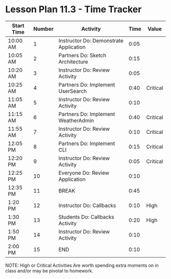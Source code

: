 # Lesson Plan 11.3 - Time Tracker

| Start Time | Number | Activity                                                        | Time | Value    |
| ---------- | ------ | --------------------------------------------------------------- | ---- | -------- |
| 10:00 AM   | 1      | Instructor Do: Demonstrate Application                          | 0:05 |          |
| 10:05 AM   | 2      | Partners Do: Sketch Architecture                                | 0:15 |          |
| 10:20 AM   | 3      | Instructor Do: Review Activity                                  | 0:05 |          |
| 10:25 AM   | 4      | Partners Do: Implement UserSearch                               | 0:40 | Critical |
| 11:05 AM   | 5      | Instructor Do: Review Activity                                  | 0:10 |          |
| 11:15 AM   | 6      | Partners Do: Implement WeatherAdmin                             | 0:40 | Critical |
| 11:55 AM   | 7      | Instructor Do: Review Activity                                  | 0:10 | Critical |
| 12:05 PM   | 8      | Partners Do: Implement CLI                                      | 0:15 | Critical |
| 12:20 PM   | 9      | Instructor Do: Review Activity                                  | 0:05 | Critical |
| 12:25 PM   | 10     | Everyone Do: Review Application                                 | 0:10 |          |
| 12:35 PM   | 11     | BREAK                                                           | 0:45 |          |
| 1:20 PM    | 12     | Instructor Do: Callbacks                                        | 0:10 | High     |
| 1:30 PM    | 13     | Students Do: Callbacks Activity                                 | 0:20 | High     |
| 1:50 PM    | 14     | Instructor Do: Review Activity                                  | 0:10 |          |
| 2:00 PM    | 15     | END                                                             | 0:10 |          |

NOTE: High or Critical Activities Are worth spending extra moments on in class and/or may be pivotal to homework.
